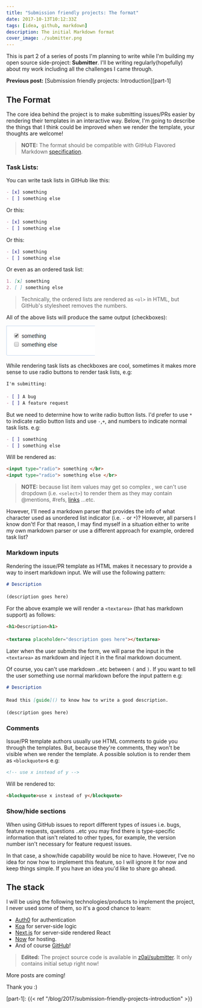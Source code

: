 ```yaml
---
title: "Submission friendly projects: The format"
date: 2017-10-13T10:12:33Z
tags: [idea, github, markdown]
description: The initial Markdown format
cover_image: ./submitter.png
---
```


This is part 2 of a series of posts I'm planning to write while I'm building my open source side-project: **Submitter**. I'll be writing regularly(hopefully) about my work including all the challenges I came through.

**Previous post:** [Submission friendly projects: Introduction][part-1]

## The Format

The core idea behind the project is to make submitting issues/PRs easier by rendering their templates in an interactive way. Below, I'm going to describe the things that I think could be improved when we render the template, your thoughts are welcome!

> **NOTE:** The format should be compatible with GitHub Flavored Markdown [specification](https://github.github.com/gfm/).

### Task Lists:

You can write task lists in GitHub like this:

```markdown
- [x] something
- [ ] something else
```

Or this:

```markdown
- [x] something
- [ ] something else
```

Or this:

```markdown
- [x] something
- [ ] something else
```

Or even as an ordered task list:

```markdown
1. [x] something
2. [ ] something else
```

> Technically, the ordered lists are rendered as `<ol>` in HTML, but GitHub's stylesheet removes the numbers.

All of the above lists will produce the same output (checkboxes):

![Task List](./task-list.png)

While rendering task lists as checkboxes are cool, sometimes it makes more sense to use radio buttons to render task lists, e.g:

```markdown
I'm submitting:

- [ ] A bug
- [ ] A feature request
```

But we need to determine how to write radio button lists. I'd prefer to use `*` to indicate radio button lists and use `-`,`+`, and numbers to indicate normal task lists. e.g:

```markdown
- [ ] something
- [ ] something else
```

Will be rendered as:

```HTML
<input type="radio"> something </br>
<input type="radio"> something else </br>
```

> **NOTE:** because list item values may get so complex , we can't use dropdown (i.e. `<select>`) to render them as they may contain @mentions, #refs, [links]() ...etc.

However, I'll need a markdown parser that provides the info of what character used as unordered list indicator (i.e. `-` or `*`)? However, all parsers I know don't! For that reason, I may find myself in a situation either to write my own markdown parser or use a different approach for example, ordered task list?

### Markdown inputs

Rendering the issue/PR template as HTML makes it necessary to provide a way to insert markdown input. We will use the following pattern:

```markdown
# Description

(description goes here)
```

For the above example we will render a `<textarea>` (that has markdown support) as follows:

```HTML
<h1>Description<h1>

<textarea placeholder="description goes here"></textarea>
```

Later when the user submits the form, we will parse the input in the `<textarea>` as markdown and inject it in the final markdown document.

Of course, you can't use markdown ..etc between `(` and `)`. If you want to tell the user something use normal markdown before the input pattern e.g:

```markdown
# Description

Read this [guide]() to know how to write a good description.

(description goes here)
```

### Comments

Issue/PR template authors usually use HTML comments to guide you through the templates. But, because they're comments, they won't be visible when we render the template. A possible solution is to render them as `<blockquote>`s e.g:

```markdown
<!-- use x instead of y -->
```

Will be rendered to:

```HTML
<blockquote>use x instead of y</blockquote>
```

### Show/hide sections

When using GitHub issues to report different types of issues i.e. bugs, feature requests, questions ..etc you may find there is type-specific information that isn't related to other types, for example, the version number isn't necessary for feature request issues.

In that case, a show/hide capability would be nice to have. However, I've no idea for now how to implement this feature, so I will ignore it for now and keep things simple. If you have an idea you'd like to share go ahead.

## The stack

I will be using the following technologies/products to implement the project, I never used some of them, so it's a good chance to learn:

- [Auth0](https://auth0.com) for authentication
- [Koa](koajs.com) for server-side logic
- [Next.js](https://github.com/zeit/next.js) for server-side rendered React
- [Now](now.sh) for hosting.
- And of course [GitHub](https://github.com)!

> **Edited:** The project source code is available in [z0al/submitter](https://github.com/z0al/submitter). It only contains initial setup right now!

More posts are coming!

Thank you :)

[part-1]: {{< ref "/blog/2017/submission-friendly-projects-introduction" >}}
